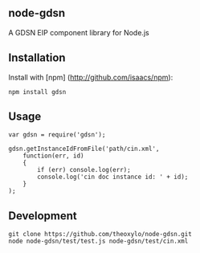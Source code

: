 ## node-gdsn

A GDSN EIP component library for Node.js


## Installation

Install with [npm] (http://github.com/isaacs/npm):

    npm install gdsn


## Usage

    var gdsn = require('gdsn');

    gdsn.getInstanceIdFromFile('path/cin.xml',
        function(err, id)
        {
            if (err) console.log(err);
            console.log('cin doc instance id: ' + id);
        }
    );

## Development

    git clone https://github.com/theoxylo/node-gdsn.git
    node node-gdsn/test/test.js node-gdsn/test/cin.xml
